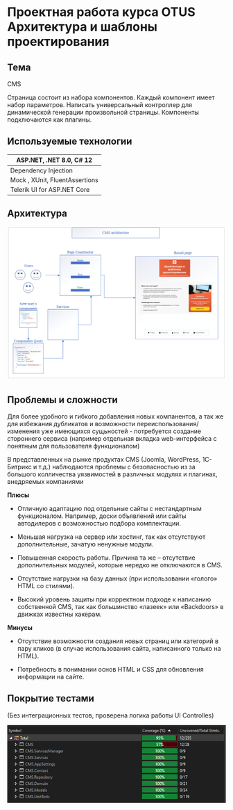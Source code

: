 # Проектная работа курса OTUS Архитектура и шаблоны проектирования



## Тема

CMS

Страница состоит из набора компонентов. Каждый компонент имеет набор параметров. Написать универсальный контроллер для динамической генерации произвольной страницы. Компоненты подключаются как плагины.



## Используемые технологии

| ASP.NET, .NET 8.0, C# 12       |
| ------------------------------ |
| Dependency  Injection          |
| Mock , XUnit, FluentAssertions |
| Telerik UI for ASP.NET Core    |



## Архитектура



![Architecture](/Demo/Architecture.png)



## Проблемы и сложности

Для более удобного и гибкого добавления новых компанентов, а так же для избежания дубликатов и возможности переиспользования/изменения уже имеющихся сущьностей - потребуется создание стороннего сервиса (например отдельная вкладка web-интерфейса с понятным для пользователя функционалом)

В представленных на рынке продуктах CMS (Joomla, WordPress, 1С-Битрикс и т.д.) наблюдаются проблемы с безопасностью из за большого колличества уязвимостей в различных модулях и плагинах, внедряемых компаниями

**Плюсы** 

- Отличную адаптацию под отдельные сайты с нестандартным функционалом. Например, доски объявлений или сайты автодилеров с возможностью подбора комплектации.

- Меньшая нагрузка на сервер или хостинг, так как отсутствуют дополнительные, зачатую ненужные модули.
- Повышенная скорость работы. Причина та же – отсутствие дополнительных модулей, которые нередко не отключаются в CMS.
- Отсутствие нагрузки на базу данных (при использовании «голого» HTML со стилями).
- Высокий уровень защиты при корректном подходе к написанию собственной CMS, так как большинство «лазеек» или «Backdoors» в движках известны хакерам.

**Минусы**

- Отсутствие возможности создания новых страниц или категорий в пару кликов (в случае использования сайта, написанного только на HTML).

- Потребность в понимании основ HTML и CSS для обновления информации на сайте.

  

## Покрытие тестами

(Без интеграционных тестов, проверена логика работы UI Controlles)

![Architecture](/Demo/TestsCoverage.png)

